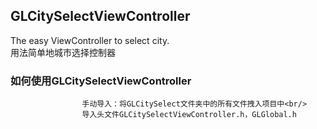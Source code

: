 GLCitySelectViewController
-----------------------------------------
The easy ViewController to select city.<br/>
                    用法简单地城市选择控制器


### 如何使用GLCitySelectViewController
                    手动导入：将GLCitySelect文件夹中的所有文件拽入项目中<br/>
                    导入头文件GLCitySelectViewController.h，GLGlobal.h
